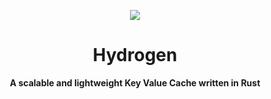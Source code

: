 <p align="center">
  <img src="https://skillicons.dev/icons?i=rust,docker,kubernetes" />
</p>

<h1 align="center">Hydrogen</h1>
<p align="center">
  <b>A scalable and lightweight Key Value Cache written in Rust</b>
</p>
